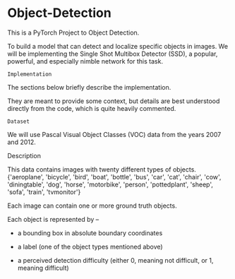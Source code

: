 # Object-Detection
This is a PyTorch Project to Object Detection.

To build a model that can detect and localize specific objects in images.
We will be implementing the Single Shot Multibox Detector (SSD), a popular, powerful, and especially nimble network for this task.

    Implementation

The sections below briefly describe the implementation.

They are meant to provide some context, but details are best understood directly from the code, which is quite heavily commented.

    Dataset
We will use Pascal Visual Object Classes (VOC) data from the years 2007 and 2012.

Description

This data contains images with twenty different types of objects.
           {'aeroplane', 'bicycle', 'bird', 'boat', 'bottle', 'bus', 'car', 'cat', 'chair', 'cow', 'diningtable', 'dog', 'horse', 'motorbike', 'person', 'pottedplant', 'sheep', 'sofa', 'train', 'tvmonitor'}

Each image can contain one or more ground truth objects.

Each object is represented by –

- a bounding box in absolute boundary coordinates

- a label (one of the object types mentioned above)

- a perceived detection difficulty (either 0, meaning not difficult, or 1, meaning difficult)
